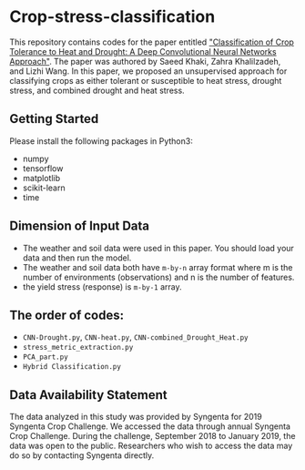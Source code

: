 # Crop-stress-classification

This repository contains codes for the paper entitled <a href="https://arxiv.org/abs/1906.00454" target="_blank">"Classification of Crop Tolerance to Heat and Drought: A Deep Convolutional Neural Networks Approach"</a>. The paper was authored by Saeed Khaki, Zahra Khalilzadeh, and Lizhi Wang. In this paper, we proposed an unsupervised approach for classifying crops as either tolerant or susceptible to heat stress, drought stress, and combined drought and heat stress.


## Getting Started 

Please install the following packages in Python3:

- numpy
- tensorflow
- matplotlib
- scikit-learn
- time


## Dimension of Input Data

- The weather and soil data were used in this paper. You should load your data and then run the model.
- The weather and soil data both have `m-by-n` array format where m is the number of environments (observations) and n is the number of features.
- the yield stress (response) is `m-by-1` array.


## The order of codes:

- `CNN-Drought.py`, `CNN-heat.py`, `CNN-combined_Drought_Heat.py`
- `stress_metric_extraction.py`
-  `PCA_part.py`
- `Hybrid Classification.py`




##  Data Availability Statement 

The data analyzed in this study was provided by Syngenta for 2019 Syngenta Crop Challenge. We accessed
the data through annual Syngenta Crop Challenge. During the challenge, September 2018 to January 2019,
the data was open to the public. Researchers who wish to access the data may do so by contacting Syngenta
directly.

